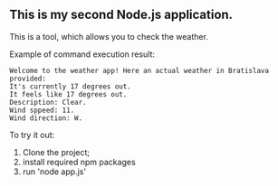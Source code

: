 ## This is my second Node.js application.

This is a tool, which allows you to check the weather.

Example of command execution result:

    Welcome to the weather app! Here an actual weather in Bratislava provided:
    It's currently 17 degrees out.
    It feels like 17 degrees out.
    Description: Clear.
    Wind sppeed: 11.
    Wind direction: W.

To try it out:
1. Clone the project;
2. install required npm packages
3. run 'node app.js'